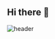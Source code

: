 ## Hi there 👋
![header](https://capsule-render.vercel.app/api?type=venom&color=gradient&height=300&section=header&text=Doyeon's%20Github&fontSize=90)

<!--
**doyeonkp/doyeonkp** is a ✨ _special_ ✨ repository because its `README.md` (this file) appears on your GitHub profile.

Here are some ideas to get you started:

- 🔭 I’m currently working on ...
- 🌱 I’m currently learning ...
- 👯 I’m looking to collaborate on ...
- 🤔 I’m looking for help with ...
- 💬 Ask me about ...
- 📫 How to reach me: ...
- 😄 Pronouns: ...
- ⚡ Fun fact: ...
-->
